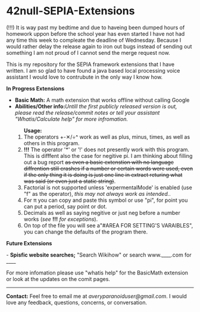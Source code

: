 # 42null-SEPIA-Extensions

(!!!) It is way past my bedtime and due to haveing been dumped hours of homework uppon before the school year has even started I have not had any time this week to compleate the deadline of Wednesday. Because I would rather delay the release again to iron out bugs instead of sending out something I am not proud of I cannot send the merge request now.

This is my repository for the SEPIA framework extensions that I have written. I am so glad to have found a java based local processing voice assistant I would love to contrubute in the only way I know how.

<p><b>In Progress Extensions</b>
<ul>
<li><b>Basic Math:</b> A math extension that works offline without calling Google</li>
    <li><b>Abilities/Other info:</b><i>Untill the first publicly released version is out, please read the release/commit notes or tell your assistant "Whatis/Calculate help" for more infromation.</i></li>
      <ol><b>Usage:</b>
        <li>The operators +-✕/÷^ work as well as plus, minus, times, as well as others in this program.</li>
        <li><b>!!!</b> The operator '*' or '!' does not presently work with this program. This is difffent also the case for negitive pi. I am thinking about filling out a bug report <s>as even a basic extenstion with no language diffrention still crashes if a number or certain words were used, even if the only thing it is doing is just one line in extract returing what was said (or even just a static string)</s>. </li>
        <li>Factorial is not supported unless 'expermentalMode' is enabled (use "f" as the operator),<i> this may not always work as intended.</i>.</li>
        <li>For π you can copy and paste this symbol or use "pi", for point you can put a period, say point or dot.</li>
        <li>Decimals as well as saying negitive or just neg before a number works (<i>see </i><b>!!!</b><i> for exceptions</i>).</li>
        <li>On top of the file you will see a"#AREA FOR SETTING'S VARAIBLES", you can change the defaults of the program there.</li></p>
        </ol>
    </ul>
</ul>
<p><b>Future Extensions</b></p>
- <b>Spisfic website searches;</b> "Search Wikihow" or search www.____.com for ____

For more infomation please use "whatis help" for the BasicMath extension or look at the updates on the comit pages.
<hr size="2">
<p><b>Contact:</b> Feel free to email me at <i>averyparanoiduser@gmail.com</i>. I would love any feedback, questions, concerns, or conversation.</p>
